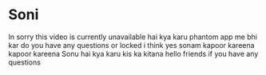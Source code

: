 # Soni
In 
sorry this video is currently unavailable hai kya karu phantom app me bhi kar do you have any questions or locked 
i think yes
sonam kapoor kareena kapoor kareena 
Sonu hai kya karu kis ka kitana 
hello friends if you have any questions 
